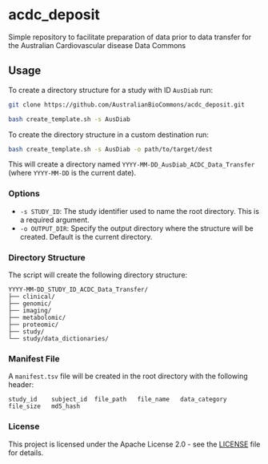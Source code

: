 # acdc_deposit
Simple repository to facilitate preparation of data prior to data transfer for the Australian Cardiovascular disease Data Commons 


## Usage

To create a directory structure for a study with ID `AusDiab` run:

```sh
git clone https://github.com/AustralianBioCommons/acdc_deposit.git
```

```sh
bash create_template.sh -s AusDiab
```

To create the directory structure in a custom destination run:
```sh
bash create_template.sh -s AusDiab -o path/to/target/dest
```

This will create a directory named `YYYY-MM-DD_AusDiab_ACDC_Data_Transfer` (where `YYYY-MM-DD` is the current date).



### Options
- `-s STUDY_ID`: The study identifier used to name the root directory. This is a required argument.
- `-o OUTPUT_DIR`: Specify the output directory where the structure will be created. Default is the current directory.



### Directory Structure

The script will create the following directory structure:

```
YYYY-MM-DD_STUDY_ID_ACDC_Data_Transfer/
├── clinical/
├── genomic/
├── imaging/
├── metabolomic/
├── proteomic/
├── study/
└── study/data_dictionaries/
```

### Manifest File

A `manifest.tsv` file will be created in the root directory with the following header:

```
study_id	subject_id	file_path	file_name	data_category	file_size	md5_hash
```


### License

This project is licensed under the Apache License 2.0 - see the [LICENSE](LICENSE) file for details.
